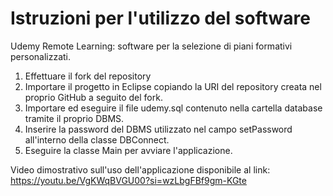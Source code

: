 # Istruzioni per l'utilizzo del software
Udemy Remote Learning: software per la selezione di piani formativi personalizzati.

1. Effettuare il fork del repository
2. Importare il progetto in Eclipse copiando la URI del repository creata nel proprio GitHub a seguito del fork.
3. Importare ed eseguire il file udemy.sql contenuto nella cartella database tramite il proprio DBMS.
4. Inserire la password del DBMS utilizzato nel campo setPassword all'interno della classe DBConnect.
5. Eseguire la classe Main per avviare l'applicazione.
   
Video dimostrativo sull'uso dell'applicazione disponibile al link: https://youtu.be/VgKWqBVGU00?si=wzLbgFBf9gm-KGte
